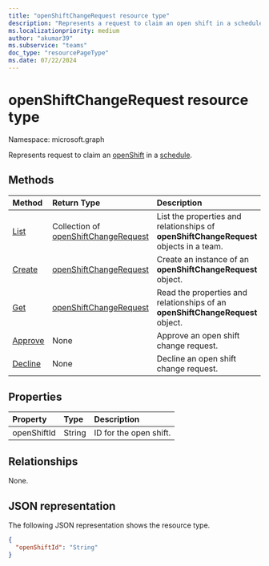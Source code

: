 ```yaml
---
title: "openShiftChangeRequest resource type"
description: "Represents a request to claim an open shift in a schedule."
ms.localizationpriority: medium
author: "akumar39"
ms.subservice: "teams"
doc_type: "resourcePageType"
ms.date: 07/22/2024
---
```


# openShiftChangeRequest resource type

Namespace: microsoft.graph

Represents request to claim an [openShift](../resources/openshift.md) in a [schedule](../resources/schedule.md).

## Methods

| Method       | Return Type | Description |
|:-------------|:------------|:------------|
| [List](../api/openshiftchangerequest-list.md) | Collection of [openShiftChangeRequest](openshiftchangerequest.md) | List the properties and relationships of **openShiftChangeRequest** objects in a team. |
| [Create](../api/openshiftchangerequest-post.md) | [openShiftChangeRequest](openshiftchangerequest.md) | Create an instance of an **openShiftChangeRequest** object. |
| [Get](../api/openshiftchangerequest-get.md) | [openShiftChangeRequest](openshiftchangerequest.md) | Read the properties and relationships of an **openShiftChangeRequest** object. |
|[Approve](../api/openshiftchangerequest-approve.md)|None|Approve an open shift change request.|
|[Decline](../api/openshiftchangerequest-decline.md)|None| Decline an open shift change request.|

## Properties

| Property     | Type        | Description |
|:-------------|:------------|:------------|
|openShiftId|String| ID for the open shift.|

## Relationships

None.

## JSON representation

The following JSON representation shows the resource type.

<!-- {
  "blockType": "resource",
  "optionalProperties": [

  ],
  "@odata.type": "microsoft.graph.openShiftChangeRequest"
}-->

```json
{
  "openShiftId": "String"
}
```

<!-- uuid: 16cd6b66-4b1a-43a1-adaf-3a886856ed98
2019-02-04 14:57:30 UTC -->
<!-- {
  "type": "#page.annotation",
  "description": "openShiftChangeRequest resource",
  "keywords": "",
  "section": "documentation",
  "tocPath": ""
}-->

